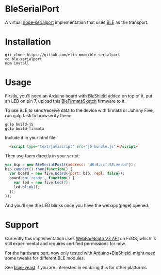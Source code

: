BleSerialPort
=============

A virtual [node-serialport] implementation that uses [BLE] as the transport.

# Installation

```
git clone https://github.com/elin-moco/ble-serialport
cd ble-serialport
npm install
```

# Usage

Firstly, you'll need an [Arduino] board with [BleShield] added on top of it, put an LED on pin 7,
upload this [BleFirmataSketch] firmware to it.

To use BLE to send/receive data to the device with firmata or Johnny Five,  
run gulp task to browserify them:
```
gulp build-j5
gulp build-firmata
```

Include it in your html file:
```html
  <script type="text/javascript" src="j5-bundle.js"></script>
```

Then use them directly in your script:
```js
var bsp = new BleSerialPort({address: 'd0:6a:cf:58:ee:bd'});
bsp.connect().then(function() {
  var board = new five.Board({port: bsp, repl: false});
  board.on('ready', function() {
    var led = new five.Led(7);
    led.blink();
  });
});

```

And you'll see the LED blinks once you have the webapp(page) opened.

# Support

Currently this implementation uses [WebBluetooth V2 API](https://wiki.mozilla.org/B2G/Bluetooth/WebBluetooth-v2) on FxOS,
which is still experimental and requires certified permissions for now.

For the hardware part, now only tested with [Arduino]+[BleShield], might need some tweaks for different BLE modules.

See [blue-yeast] if you are interested in enabling this for other platforms.

[BLE]: https://en.wikipedia.org/wiki/Bluetooth_low_energy
[Arduino]: http://arduino.cc/
[BleShield]: http://redbearlab.com/bleshield/
[node-serialport]: https://github.com/voodootikigod/node-serialport
[firmata]: https://github.com/jgautier/firmata/ 
[BleFirmataSketch]: https://codebender.cc/sketch:128276
[blue-yeast]: https://github.com/evanxd/blue-yeast
[WebBluetooth V2 API]: https://wiki.mozilla.org/B2G/Bluetooth/WebBluetooth-v2